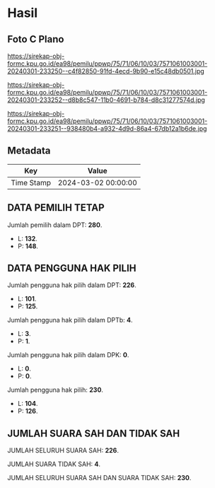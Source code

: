 # Hasil

## Foto C Plano

https://sirekap-obj-formc.kpu.go.id/ea98/pemilu/ppwp/75/71/06/10/03/7571061003001-20240301-233250--c4f82850-91fd-4ecd-9b90-e15c48db0501.jpg

https://sirekap-obj-formc.kpu.go.id/ea98/pemilu/ppwp/75/71/06/10/03/7571061003001-20240301-233252--d8b8c547-11b0-4691-b784-d8c31277574d.jpg

https://sirekap-obj-formc.kpu.go.id/ea98/pemilu/ppwp/75/71/06/10/03/7571061003001-20240301-233251--938480b4-a932-4d9d-86a4-67db12a1b6de.jpg


## Metadata

| Key        | Value               |
| ---------- | ------------------- |
| Time Stamp | 2024-03-02 00:00:00 |


## DATA PEMILIH TETAP

Jumlah pemilih dalam DPT: **280**.
 * L: **132**.
 * P: **148**.

## DATA PENGGUNA HAK PILIH

Jumlah pengguna hak pilih dalam DPT: **226**.
 * L: **101**.
 * P: **125**.

Jumlah pengguna hak pilih dalam DPTb: **4**.
 * L: **3**.
 * P: **1**.

Jumlah pengguna hak pilih dalam DPK: **0**.
 * L: **0**.
 * P: **0**.

Jumlah pengguna hak pilih: **230**.
 * L: **104**.
 * P: **126**.

## JUMLAH SUARA SAH DAN TIDAK SAH

JUMLAH SELURUH SUARA SAH: **226**.

JUMLAH SUARA TIDAK SAH: **4**.

JUMLAH SELURUH SUARA SAH DAN SUARA TIDAK SAH: **230**.


